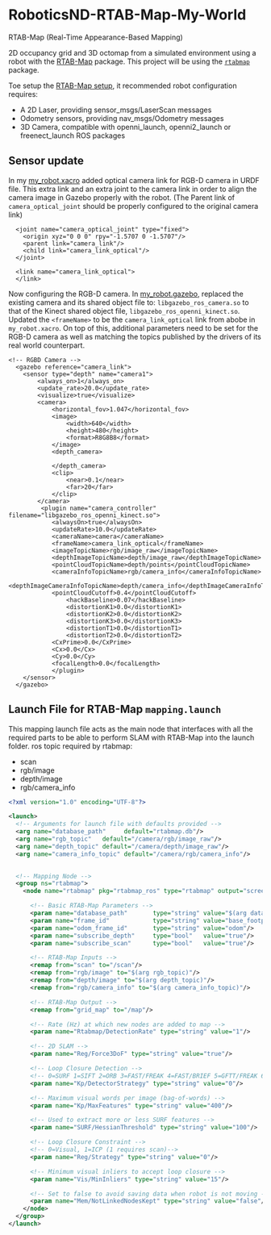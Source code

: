# RoboticsND-RTAB-Map-My-World
RTAB-Map (Real-Time Appearance-Based Mapping) 

2D occupancy grid and 3D octomap from a simulated environment using a robot with the [RTAB-Map](http://wiki.ros.org/rtabmap_ros) package. This project will be using the [`rtabmap`](http://wiki.ros.org/rtabmap_ros) package.

Toe setup the [RTAB-Map setup](http://wiki.ros.org/rtabmap_ros/Tutorials/SetupOnYourRobot), it recommended robot configuration requires:

* A 2D Laser, providing sensor_msgs/LaserScan messages
* Odometry sensors, providing nav_msgs/Odometry messages
* 3D Camera, compatible with openni_launch, openni2_launch or freenect_launch ROS packages

## Sensor update
In my [my_robot.xacro]() added optical camera link for RGB-D camera in URDF file. This extra link and an extra joint to the camera link in order to align the camera image in Gazebo properly with the robot. (The Parent link of `camera_optical_joint` should be properly configured to the original camera link)
```xacro
  <joint name="camera_optical_joint" type="fixed">
    <origin xyz="0 0 0" rpy="-1.5707 0 -1.5707"/>
    <parent link="camera_link"/>
    <child link="camera_link_optical"/>
  </joint>

  <link name="camera_link_optical">
  </link>
```

Now configuring the RGB-D camera. In [my_robot.gazebo](), replaced the existing camera and its shared object file to:
`libgazebo_ros_camera.so` to that of the Kinect shared object file, `libgazebo_ros_openni_kinect.so`. Updated the `<frameName>` to be the `camera_link_optical` link from abobe in `my_robot.xacro`. On top of this, additional parameters need to be set for the RGB-D camera as well as matching the topics published by the drivers of its real world counterpart.

```xacro
<!-- RGBD Camera -->
  <gazebo reference="camera_link">
    <sensor type="depth" name="camera1">
        <always_on>1</always_on>
        <update_rate>20.0</update_rate>
        <visualize>true</visualize>             
        <camera>
            <horizontal_fov>1.047</horizontal_fov>  
            <image>
                <width>640</width>
                <height>480</height>
                <format>R8G8B8</format>
            </image>
            <depth_camera>

            </depth_camera>
            <clip>
                <near>0.1</near>
                <far>20</far>
            </clip>
        </camera>
         <plugin name="camera_controller" filename="libgazebo_ros_openni_kinect.so">
            <alwaysOn>true</alwaysOn>
            <updateRate>10.0</updateRate>
            <cameraName>camera</cameraName>
            <frameName>camera_link_optical</frameName>                   
            <imageTopicName>rgb/image_raw</imageTopicName>
            <depthImageTopicName>depth/image_raw</depthImageTopicName>
            <pointCloudTopicName>depth/points</pointCloudTopicName>
            <cameraInfoTopicName>rgb/camera_info</cameraInfoTopicName>              
            <depthImageCameraInfoTopicName>depth/camera_info</depthImageCameraInfoTopicName>            
            <pointCloudCutoff>0.4</pointCloudCutoff>                
                <hackBaseline>0.07</hackBaseline>
                <distortionK1>0.0</distortionK1>
                <distortionK2>0.0</distortionK2>
                <distortionK3>0.0</distortionK3>
                <distortionT1>0.0</distortionT1>
                <distortionT2>0.0</distortionT2>
            <CxPrime>0.0</CxPrime>
            <Cx>0.0</Cx>
            <Cy>0.0</Cy>
            <focalLength>0.0</focalLength>
            </plugin>
    </sensor>
  </gazebo>
```


## Launch File for RTAB-Map `mapping.launch`
This mapping launch file acts as the main node that interfaces with all the required parts to be able to perform SLAM with RTAB-Map into the launch folder.
ros topic required by rtabmap:

* scan
* rgb/image
* depth/image
* rgb/camera_info


```xml
<?xml version="1.0" encoding="UTF-8"?>

<launch>
  <!-- Arguments for launch file with defaults provided -->
  <arg name="database_path"     default="rtabmap.db"/>
  <arg name="rgb_topic"   default="/camera/rgb/image_raw"/>
  <arg name="depth_topic" default="/camera/depth/image_raw"/>
  <arg name="camera_info_topic" default="/camera/rgb/camera_info"/>  

  
  <!-- Mapping Node -->
  <group ns="rtabmap">
    <node name="rtabmap" pkg="rtabmap_ros" type="rtabmap" output="screen" args="--delete_db_on_start">

      <!-- Basic RTAB-Map Parameters -->
      <param name="database_path"       type="string" value="$(arg database_path)"/>
      <param name="frame_id"            type="string" value="base_footprint"/>
      <param name="odom_frame_id"       type="string" value="odom"/>
      <param name="subscribe_depth"     type="bool"   value="true"/>
      <param name="subscribe_scan"      type="bool"   value="true"/>

      <!-- RTAB-Map Inputs -->
      <remap from="scan" to="/scan"/>
      <remap from="rgb/image" to="$(arg rgb_topic)"/>
      <remap from="depth/image" to="$(arg depth_topic)"/>
      <remap from="rgb/camera_info" to="$(arg camera_info_topic)"/>

      <!-- RTAB-Map Output -->
      <remap from="grid_map" to="/map"/>

      <!-- Rate (Hz) at which new nodes are added to map -->
      <param name="Rtabmap/DetectionRate" type="string" value="1"/>

      <!-- 2D SLAM -->
      <param name="Reg/Force3DoF" type="string" value="true"/>

      <!-- Loop Closure Detection -->
      <!-- 0=SURF 1=SIFT 2=ORB 3=FAST/FREAK 4=FAST/BRIEF 5=GFTT/FREAK 6=GFTT/BRIEF 7=BRISK 8=GFTT/ORB 9=KAZE -->
      <param name="Kp/DetectorStrategy" type="string" value="0"/>

      <!-- Maximum visual words per image (bag-of-words) -->
      <param name="Kp/MaxFeatures" type="string" value="400"/>

      <!-- Used to extract more or less SURF features -->
      <param name="SURF/HessianThreshold" type="string" value="100"/>

      <!-- Loop Closure Constraint -->
      <!-- 0=Visual, 1=ICP (1 requires scan)-->
      <param name="Reg/Strategy" type="string" value="0"/>

      <!-- Minimum visual inliers to accept loop closure -->
      <param name="Vis/MinInliers" type="string" value="15"/>

      <!-- Set to false to avoid saving data when robot is not moving -->
      <param name="Mem/NotLinkedNodesKept" type="string" value="false"/>
    </node>
  </group>
</launch>
```
